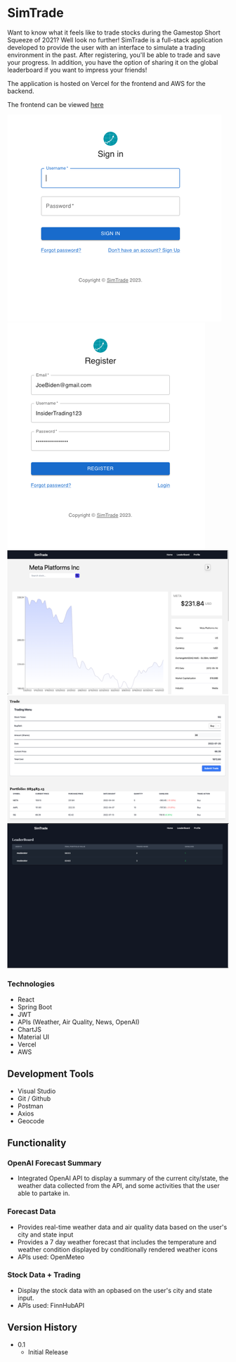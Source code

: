 # SimTrade

Want to know what it feels like to trade stocks during the Gamestop Short Squeeze of 2021? Well look no further! SimTrade is a full-stack application developed to provide the user with an interface to simulate a trading environment in the past. After registering, you'll be able to trade and save your progress. In addition, you have the option of sharing it on the global leaderboard if you want to impress your friends! 

The application is hosted on Vercel for the frontend and AWS for the backend. 

The frontend can be viewed [here](https://google.com)

![Alt text](/public/demo1.png)
![Alt text](/public/demo2.png)
![Alt text](/public/demo3.png)
![Alt text](/public/demo4.png)
![Alt text](/public/demo5.png)

### Technologies 

* React
* Spring Boot
* JWT
* APIs (Weather, Air Quality, News, OpenAI)
* ChartJS
* Material UI
* Vercel
* AWS

## Development Tools

* Visual Studio
* Git / Github
* Postman
* Axios
* Geocode

## Functionality 

### OpenAI Forecast Summary 

* Integrated OpenAI API to display a summary of the current city/state, the weather data collected from the API, and some activities that the user able to partake in.

### Forecast Data 

* Provides real-time weather data and air quality data based on the user's city and state input
* Provides a 7 day weather forecast that includes the temperature and weather condition displayed by conditionally rendered weather icons
* APIs used: OpenMeteo

### Stock Data + Trading

* Display the stock data with an opbased on the user's city and state input.
* APIs used: FinnHubAPI

## Version History

* 0.1
    * Initial Release
